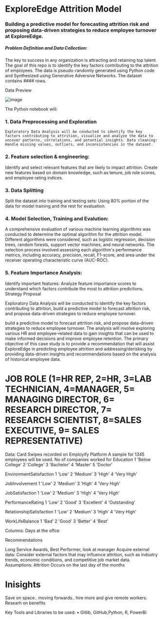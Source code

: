 #  ExploreEdge Attrition Model


### Building a predictive model for forecasting attrition risk and proposing data-driven strategies to reduce employee turnover at ExploreEdge.

##### Problem Definition and Data Collection:
The key to success in any organization is attracting and retaining top talent. The goal of this repo is to identify the key factors contributing to the attrition of employees. The data is pseudo-randomly generated using Python code and Synthesized using Generative Adversive Networks. The dataset contains #### rows.


Data Preview

![image](https://github.com/ShaunMoloi/Attrition/assets/34385762/56cb6151-84d7-49a0-8fdc-211e19c5e207)

The Python notebook will:
### 1. Data Preprocessing and Exploration
    Exploratory Data Analysis will be conducted to identify the key factors contributing to attrition, visualize and analyze the data to uncover patterns, correlations, and potential insights. Data cleaning: Handle missing values, outliers, and inconsistencies in the dataset.
### 2. Feature selection & engineering: 
Identify and select relevant features that are likely to impact attrition. Create new features based on domain knowledge, such as tenure, job role scores, and employee rating indices.
### 3. Data Splitting
Split the dataset into training and testing sets: Using 80% portion of the data for model training and the rest for evaluation. 
### 4. Model Selection, Training and Evalution:
A comprehensive evaluation of various machine learning algorithms was conducted to determine the optimal algorithm for the attrition model. Different algorithms were considered, such as logistic regression, decision trees, random forests, support vector machines, and neural networks. The selection process involved assessing each algorithm's performance metrics, including accuracy, precision, recall, F1-score, and area under the receiver operating characteristic curve (AUC-ROC).

### 5. Feature Importance Analysis:
Identify important features: Analyze feature importance scores to understand which factors contribute the most to attrition predictions.
Strategy Proposal







Exploratory Data Analysis will be conducted to identify the key factors contributing to attrition, build a predictive model to
forecast attrition risk, and propose data-driven strategies to reduce employee turnover.

 build a predictive model to
forecast attrition risk, and propose data-driven strategies to reduce employee turnover.
The analysis will involve exploring various HR and employee-related data to gain insights that
can be used to make informed decisions and improve employee retention.
The primary objective of this case study is to provide a recommendation that will assist ExploreEdge in predicting employee attrition and addressing/derisking by providing data-driven insights and recommendations based on the analysis of historical employee data.

# JOB ROLE (1=HR REP, 2=HR, 3=LAB TECHNICIAN, 4=MANAGER, 5= MANAGING DIRECTOR, 6= RESEARCH DIRECTOR, 7= RESEARCH SCIENTIST, 8=SALES EXECUTIVE, 9= SALES REPRESENTATIVE)
Data:
Card Swipes recorded on Employify Platform
A sample for 1345 employees will be used. 
No of companies worked for
Education 1 'Below College' 2 'College' 3 'Bachelor' 4 'Master' 5 'Doctor'

EnvironmentSatisfaction 1 'Low' 2 'Medium' 3 'High' 4 'Very High'

JobInvolvement 1 'Low' 2 'Medium' 3 'High' 4 'Very High'

JobSatisfaction 1 'Low' 2 'Medium' 3 'High' 4 'Very High'

PerformanceRating 1 'Low' 2 'Good' 3 'Excellent' 4 'Outstanding'

RelationshipSatisfaction 1 'Low' 2 'Medium' 3 'High' 4 'Very High'

WorkLifeBalance 1 'Bad' 2 'Good' 3 'Better' 4 'Best'

Columns:
Days at the offce


Recommendations

Long Service Awards, Best Performer,
look at manager
Acquire external data: Consider external factors that may influence attrition, such as industry trends, economic conditions, and competitive job market data.
Assumptions:
Attrition Occurs on the last day of the monthx    

# Inisights 
Save on space.. moving forwards.. hire more and give remote workers. 
Researh on benefits

Key Tools and Libraries to be used:
• Gitlib, GitHub,Python, R, PowerBi
